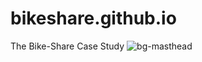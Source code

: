 # bikeshare.github.io
The Bike-Share Case Study
![bg-masthead](https://user-images.githubusercontent.com/65633642/171036878-988b0c43-a453-4331-b793-7ae8bd11995a.jpg (https://datagig.github.io/bikeshare/))
